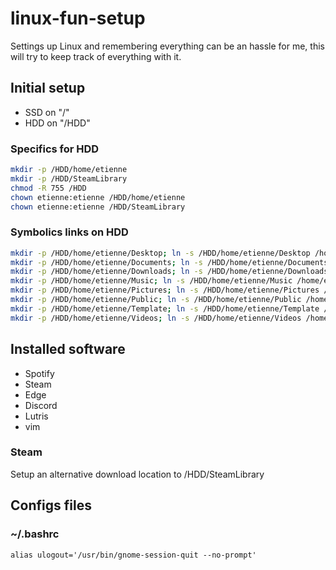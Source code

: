 # linux-fun-setup
Settings up Linux and remembering everything can be an hassle for me, this will try to keep track of everything with it. 


## Initial setup
- SSD on "/"
- HDD on "/HDD"

### Specifics for HDD
```sh
mkdir -p /HDD/home/etienne
mkdir -p /HDD/SteamLibrary
chmod -R 755 /HDD
chown etienne:etienne /HDD/home/etienne
chown etienne:etienne /HDD/SteamLibrary
```

### Symbolics links on HDD
```sh
mkdir -p /HDD/home/etienne/Desktop; ln -s /HDD/home/etienne/Desktop /home/etienne
mkdir -p /HDD/home/etienne/Documents; ln -s /HDD/home/etienne/Documents /home/etienne
mkdir -p /HDD/home/etienne/Downloads; ln -s /HDD/home/etienne/Downloads /home/etienne
mkdir -p /HDD/home/etienne/Music; ln -s /HDD/home/etienne/Music /home/etienne
mkdir -p /HDD/home/etienne/Pictures; ln -s /HDD/home/etienne/Pictures /home/etienne
mkdir -p /HDD/home/etienne/Public; ln -s /HDD/home/etienne/Public /home/etienne
mkdir -p /HDD/home/etienne/Template; ln -s /HDD/home/etienne/Template /home/etienne
mkdir -p /HDD/home/etienne/Videos; ln -s /HDD/home/etienne/Videos /home/etienne
```


## Installed software
- Spotify
- Steam
- Edge
- Discord
- Lutris
- vim

### Steam
Setup an alternative download location to /HDD/SteamLibrary


## Configs files
### ~/.bashrc
`alias ulogout='/usr/bin/gnome-session-quit --no-prompt'`
